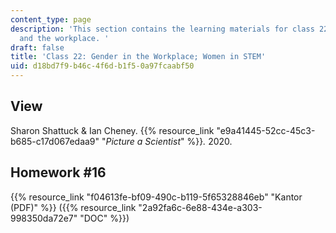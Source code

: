 ```yaml
---
content_type: page
description: 'This section contains the learning materials for class 22 on gender
  and the workplace. '
draft: false
title: 'Class 22: Gender in the Workplace; Women in STEM'
uid: d18bd7f9-b46c-4f6d-b1f5-0a97fcaabf50
---
```

## View

Sharon Shattuck & Ian Cheney. {{% resource_link "e9a41445-52cc-45c3-b685-c17d067edaa9" "*Picture a Scientist*" %}}*.* 2020. 

## Homework #16

{{% resource_link "f04613fe-bf09-490c-b119-5f65328846eb" "Kantor (PDF)" %}} ({{% resource_link "2a92fa6c-6e88-434e-a303-998350da72e7" "DOC" %}})
